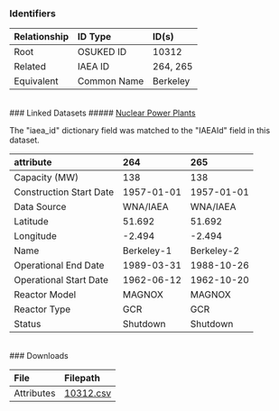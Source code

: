 ### Identifiers

| Relationship   | ID Type     | ID(s)    |
|:---------------|:------------|:---------|
| Root           | OSUKED ID   | 10312    |
| Related        | IAEA ID     | 264, 265 |
| Equivalent     | Common Name | Berkeley |

<br>
### Linked Datasets
##### <a href="https://raw.githubusercontent.com/AyrtonB/GeoNuclearData/master/data/csv/denormalized/datapackage.json">Nuclear Power Plants</a>



The "iaea_id" dictionary field was matched to the "IAEAId" field in this dataset.

| attribute               | 264        | 265        |
|:------------------------|:-----------|:-----------|
| Capacity (MW)           | 138        | 138        |
| Construction Start Date | 1957-01-01 | 1957-01-01 |
| Data Source             | WNA/IAEA   | WNA/IAEA   |
| Latitude                | 51.692     | 51.692     |
| Longitude               | -2.494     | -2.494     |
| Name                    | Berkeley-1 | Berkeley-2 |
| Operational End Date    | 1989-03-31 | 1988-10-26 |
| Operational Start Date  | 1962-06-12 | 1962-10-20 |
| Reactor Model           | MAGNOX     | MAGNOX     |
| Reactor Type            | GCR        | GCR        |
| Status                  | Shutdown   | Shutdown   |


<br>
### Downloads


| File       | Filepath                                                                              |
|:-----------|:--------------------------------------------------------------------------------------|
| Attributes | [10312.csv](https://osuked.github.io/Power-Station-Dictionary/object_attrs/10312.csv) |
